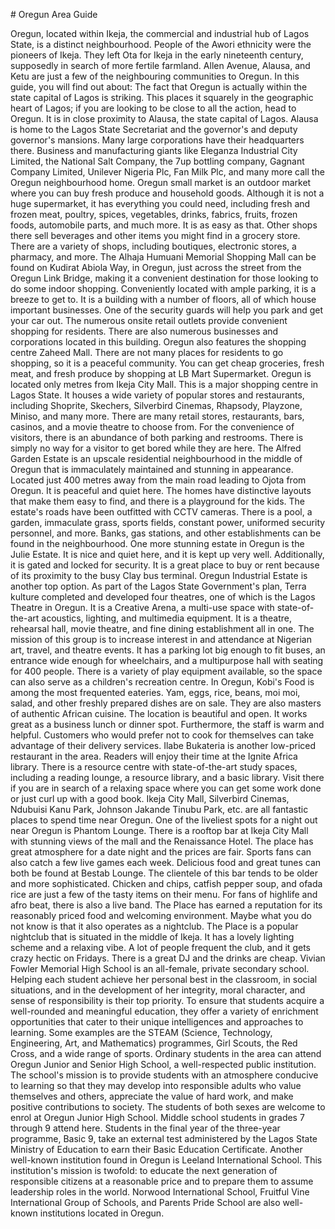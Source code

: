 \# Oregun Area Guide

Oregun, located within Ikeja, the commercial and industrial hub of Lagos State, is a distinct neighbourhood. People of the Awori ethnicity were the pioneers of Ikeja. They left Ota for Ikeja in the early nineteenth century, supposedly in search of more fertile farmland. Allen Avenue, Alausa, and Ketu are just a few of the neighbouring communities to Oregun. In this guide, you will find out about: The fact that Oregun is actually within the state capital of Lagos is striking. This places it squarely in the geographic heart of Lagos; if you are looking to be close to all the action, head to Oregun. It is in close proximity to Alausa, the state capital of Lagos. Alausa is home to the Lagos State Secretariat and the governor's and deputy governor's mansions. Many large corporations have their headquarters there. Business and manufacturing giants like Eleganza Industrial City Limited, the National Salt Company, the 7up bottling company, Gagnant Company Limited, Unilever Nigeria Plc, Fan Milk Plc, and many more call the Oregun neighbourhood home. Oregun small market is an outdoor market where you can buy fresh produce and household goods. Although it is not a huge supermarket, it has everything you could need, including fresh and frozen meat, poultry, spices, vegetables, drinks, fabrics, fruits, frozen foods, automobile parts, and much more. It is as easy as that. Other shops there sell beverages and other items you might find in a grocery store. There are a variety of shops, including boutiques, electronic stores, a pharmacy, and more. The Alhaja Humuani Memorial Shopping Mall can be found on Kudirat Abiola Way, in Oregun, just across the street from the Oregun Link Bridge, making it a convenient destination for those looking to do some indoor shopping. Conveniently located with ample parking, it is a breeze to get to. It is a building with a number of floors, all of which house important businesses. One of the security guards will help you park and get your car out. The numerous onsite retail outlets provide convenient shopping for residents. There are also numerous businesses and corporations located in this building. Oregun also features the shopping centre Zaheed Mall. There are not many places for residents to go shopping, so it is a peaceful community. You can get cheap groceries, fresh meat, and fresh produce by shopping at LB Mart Supermarket. Oregun is located only metres from Ikeja City Mall. This is a major shopping centre in Lagos State. It houses a wide variety of popular stores and restaurants, including Shoprite, Skechers, Silverbird Cinemas, Rhapsody, Playzone, Miniso, and many more. There are many retail stores, restaurants, bars, casinos, and a movie theatre to choose from. For the convenience of visitors, there is an abundance of both parking and restrooms. There is simply no way for a visitor to get bored while they are here. The Alfred Garden Estate is an upscale residential neighbourhood in the middle of Oregun that is immaculately maintained and stunning in appearance. Located just 400 metres away from the main road leading to Ojota from Oregun. It is peaceful and quiet here. The homes have distinctive layouts that make them easy to find, and there is a playground for the kids. The estate's roads have been outfitted with CCTV cameras. There is a pool, a garden, immaculate grass, sports fields, constant power, uniformed security personnel, and more. Banks, gas stations, and other establishments can be found in the neighbourhood. One more stunning estate in Oregun is the Julie Estate. It is nice and quiet here, and it is kept up very well. Additionally, it is gated and locked for security. It is a great place to buy or rent because of its proximity to the busy Clay bus terminal. Oregun Industrial Estate is another top option. As part of the Lagos State Government's plan, Terra kulture completed and developed four theatres, one of which is the Lagos Theatre in Oregun. It is a Creative Arena, a multi\-use space with state\-of\-the\-art acoustics, lighting, and multimedia equipment. It is a theatre, rehearsal hall, movie theatre, and fine dining establishment all in one. The mission of this group is to increase interest in and attendance at Nigerian art, travel, and theatre events. It has a parking lot big enough to fit buses, an entrance wide enough for wheelchairs, and a multipurpose hall with seating for 400 people. There is a variety of play equipment available, so the space can also serve as a children's recreation centre. In Oregun, Kobi's Food is among the most frequented eateries. Yam, eggs, rice, beans, moi moi, salad, and other freshly prepared dishes are on sale. They are also masters of authentic African cuisine. The location is beautiful and open. It works great as a business lunch or dinner spot. Furthermore, the staff is warm and helpful. Customers who would prefer not to cook for themselves can take advantage of their delivery services. Ilabe Bukateria is another low\-priced restaurant in the area. Readers will enjoy their time at the Ignite Africa library. There is a resource centre with state\-of\-the\-art study spaces, including a reading lounge, a resource library, and a basic library. Visit there if you are in search of a relaxing space where you can get some work done or just curl up with a good book. Ikeja City Mall, Silverbird Cinemas, Ndubuisi Kanu Park, Johnson Jakande Tinubu Park, etc. are all fantastic places to spend time near Oregun. One of the liveliest spots for a night out near Oregun is Phantom Lounge. There is a rooftop bar at Ikeja City Mall with stunning views of the mall and the Renaissance Hotel. The place has great atmosphere for a date night and the prices are fair. Sports fans can also catch a few live games each week. Delicious food and great tunes can both be found at Bestab Lounge. The clientele of this bar tends to be older and more sophisticated. Chicken and chips, catfish pepper soup, and ofada rice are just a few of the tasty items on their menu. For fans of highlife and afro beat, there is also a live band. The Place has earned a reputation for its reasonably priced food and welcoming environment. Maybe what you do not know is that it also operates as a nightclub. The Place is a popular nightclub that is situated in the middle of Ikeja. It has a lovely lighting scheme and a relaxing vibe. A lot of people frequent the club, and it gets crazy hectic on Fridays. There is a great DJ and the drinks are cheap. Vivian Fowler Memorial High School is an all\-female, private secondary school. Helping each student achieve her personal best in the classroom, in social situations, and in the development of her integrity, moral character, and sense of responsibility is their top priority. To ensure that students acquire a well\-rounded and meaningful education, they offer a variety of enrichment opportunities that cater to their unique intelligences and approaches to learning. Some examples are the STEAM (Science, Technology, Engineering, Art, and Mathematics) programmes, Girl Scouts, the Red Cross, and a wide range of sports. Ordinary students in the area can attend Oregun Junior and Senior High School, a well\-respected public institution. The school's mission is to provide students with an atmosphere conducive to learning so that they may develop into responsible adults who value themselves and others, appreciate the value of hard work, and make positive contributions to society. The students of both sexes are welcome to enrol at Oregun Junior High School. Middle school students in grades 7 through 9 attend here. Students in the final year of the three\-year programme, Basic 9, take an external test administered by the Lagos State Ministry of Education to earn their Basic Education Certificate. Another well\-known institution found in Oregun is Leeland International School. This institution's mission is twofold: to educate the next generation of responsible citizens at a reasonable price and to prepare them to assume leadership roles in the world. Norwood International School, Fruitful Vine International Group of Schools, and Parents Pride School are also well\-known institutions located in Oregun.